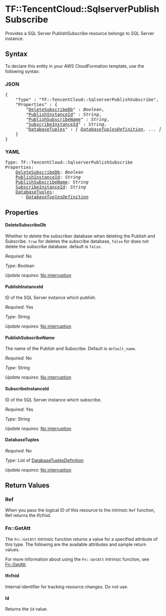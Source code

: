 # TF::TencentCloud::SqlserverPublishSubscribe

Provides a SQL Server PublishSubscribe resource belongs to SQL Server instance.

## Syntax

To declare this entity in your AWS CloudFormation template, use the following syntax:

### JSON

<pre>
{
    "Type" : "TF::TencentCloud::SqlserverPublishSubscribe",
    "Properties" : {
        "<a href="#deletesubscribedb" title="DeleteSubscribeDb">DeleteSubscribeDb</a>" : <i>Boolean</i>,
        "<a href="#publishinstanceid" title="PublishInstanceId">PublishInstanceId</a>" : <i>String</i>,
        "<a href="#publishsubscribename" title="PublishSubscribeName">PublishSubscribeName</a>" : <i>String</i>,
        "<a href="#subscribeinstanceid" title="SubscribeInstanceId">SubscribeInstanceId</a>" : <i>String</i>,
        "<a href="#databasetuples" title="DatabaseTuples">DatabaseTuples</a>" : <i>[ <a href="databasetuplesdefinition.md">DatabaseTuplesDefinition</a>, ... ]</i>
    }
}
</pre>

### YAML

<pre>
Type: TF::TencentCloud::SqlserverPublishSubscribe
Properties:
    <a href="#deletesubscribedb" title="DeleteSubscribeDb">DeleteSubscribeDb</a>: <i>Boolean</i>
    <a href="#publishinstanceid" title="PublishInstanceId">PublishInstanceId</a>: <i>String</i>
    <a href="#publishsubscribename" title="PublishSubscribeName">PublishSubscribeName</a>: <i>String</i>
    <a href="#subscribeinstanceid" title="SubscribeInstanceId">SubscribeInstanceId</a>: <i>String</i>
    <a href="#databasetuples" title="DatabaseTuples">DatabaseTuples</a>: <i>
      - <a href="databasetuplesdefinition.md">DatabaseTuplesDefinition</a></i>
</pre>

## Properties

#### DeleteSubscribeDb

Whether to delete the subscriber database when deleting the Publish and Subscribe. `true` for deletes the subscribe database, `false` for does not delete the subscribe database. default is `false`.

_Required_: No

_Type_: Boolean

_Update requires_: [No interruption](https://docs.aws.amazon.com/AWSCloudFormation/latest/UserGuide/using-cfn-updating-stacks-update-behaviors.html#update-no-interrupt)

#### PublishInstanceId

ID of the SQL Server instance which publish.

_Required_: Yes

_Type_: String

_Update requires_: [No interruption](https://docs.aws.amazon.com/AWSCloudFormation/latest/UserGuide/using-cfn-updating-stacks-update-behaviors.html#update-no-interrupt)

#### PublishSubscribeName

The name of the Publish and Subscribe. Default is `default_name`.

_Required_: No

_Type_: String

_Update requires_: [No interruption](https://docs.aws.amazon.com/AWSCloudFormation/latest/UserGuide/using-cfn-updating-stacks-update-behaviors.html#update-no-interrupt)

#### SubscribeInstanceId

ID of the SQL Server instance which subscribe.

_Required_: Yes

_Type_: String

_Update requires_: [No interruption](https://docs.aws.amazon.com/AWSCloudFormation/latest/UserGuide/using-cfn-updating-stacks-update-behaviors.html#update-no-interrupt)

#### DatabaseTuples

_Required_: No

_Type_: List of <a href="databasetuplesdefinition.md">DatabaseTuplesDefinition</a>

_Update requires_: [No interruption](https://docs.aws.amazon.com/AWSCloudFormation/latest/UserGuide/using-cfn-updating-stacks-update-behaviors.html#update-no-interrupt)

## Return Values

### Ref

When you pass the logical ID of this resource to the intrinsic `Ref` function, Ref returns the tfcfnid.

### Fn::GetAtt

The `Fn::GetAtt` intrinsic function returns a value for a specified attribute of this type. The following are the available attributes and sample return values.

For more information about using the `Fn::GetAtt` intrinsic function, see [Fn::GetAtt](https://docs.aws.amazon.com/AWSCloudFormation/latest/UserGuide/intrinsic-function-reference-getatt.html).

#### tfcfnid

Internal identifier for tracking resource changes. Do not use.

#### Id

Returns the <code>Id</code> value.

